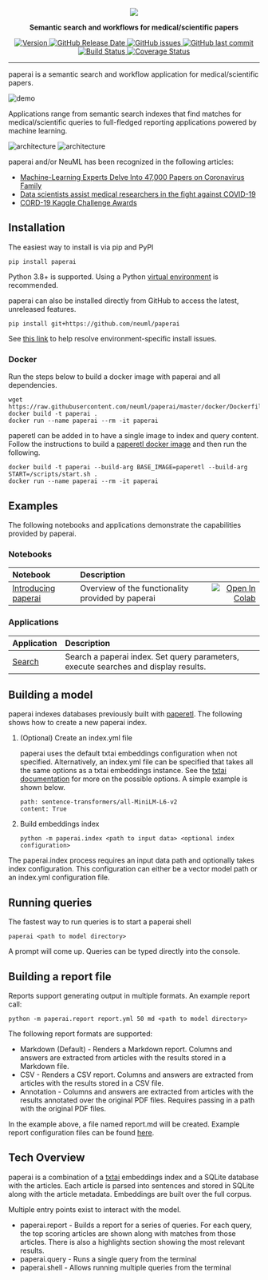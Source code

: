 <p align="center">
    <img src="https://raw.githubusercontent.com/neuml/paperai/master/logo.png"/>
</p>

<p align="center">
    <b>Semantic search and workflows for medical/scientific papers</b>
</p>

<p align="center">
    <a href="https://github.com/neuml/paperai/releases">
        <img src="https://img.shields.io/github/release/neuml/paperai.svg?style=flat&color=success" alt="Version"/>
    </a>
    <a href="https://github.com/neuml/paperai/releases">
        <img src="https://img.shields.io/github/release-date/neuml/paperai.svg?style=flat&color=blue" alt="GitHub Release Date"/>
    </a>
    <a href="https://github.com/neuml/paperai/issues">
        <img src="https://img.shields.io/github/issues/neuml/paperai.svg?style=flat&color=success" alt="GitHub issues"/>
    </a>
    <a href="https://github.com/neuml/paperai">
        <img src="https://img.shields.io/github/last-commit/neuml/paperai.svg?style=flat&color=blue" alt="GitHub last commit"/>
    </a>
    <a href="https://github.com/neuml/paperai/actions?query=workflow%3Abuild">
        <img src="https://github.com/neuml/paperai/workflows/build/badge.svg" alt="Build Status"/>
    </a>
    <a href="https://coveralls.io/github/neuml/paperai?branch=master">
        <img src="https://img.shields.io/coverallsCoverage/github/neuml/paperai" alt="Coverage Status">
    </a>
</p>

-------------------------------------------------------------------------------------------------------------------------------------------------------

paperai is a semantic search and workflow application for medical/scientific papers.

![demo](https://raw.githubusercontent.com/neuml/paperai/master/demo.png)

Applications range from semantic search indexes that find matches for medical/scientific queries to full-fledged reporting applications powered by machine learning.

![architecture](https://raw.githubusercontent.com/neuml/paperai/master/images/architecture.png#gh-light-mode-only)
![architecture](https://raw.githubusercontent.com/neuml/paperai/master/images/architecture-dark.png#gh-dark-mode-only)

paperai and/or NeuML has been recognized in the following articles:

- [Machine-Learning Experts Delve Into 47,000 Papers on Coronavirus Family](https://www.wsj.com/articles/machine-learning-experts-delve-into-47-000-papers-on-coronavirus-family-11586338201)
- [Data scientists assist medical researchers in the fight against COVID-19](https://cloud.google.com/blog/products/ai-machine-learning/how-kaggle-data-scientists-help-with-coronavirus)
- [CORD-19 Kaggle Challenge Awards](https://www.kaggle.com/allen-institute-for-ai/CORD-19-research-challenge/discussion/161447)

## Installation

The easiest way to install is via pip and PyPI

```
pip install paperai
```

Python 3.8+ is supported. Using a Python [virtual environment](https://docs.python.org/3/library/venv.html) is recommended.

paperai can also be installed directly from GitHub to access the latest, unreleased features.

```
pip install git+https://github.com/neuml/paperai
```

See [this link](https://neuml.github.io/txtai/install/#environment-specific-prerequisites) to help resolve environment-specific install issues.

### Docker

Run the steps below to build a docker image with paperai and all dependencies.

```
wget https://raw.githubusercontent.com/neuml/paperai/master/docker/Dockerfile
docker build -t paperai .
docker run --name paperai --rm -it paperai
```

paperetl can be added in to have a single image to index and query content. Follow the instructions to build a [paperetl docker image](https://github.com/neuml/paperetl#docker) and then run the following.

```
docker build -t paperai --build-arg BASE_IMAGE=paperetl --build-arg START=/scripts/start.sh .
docker run --name paperai --rm -it paperai
```

## Examples

The following notebooks and applications demonstrate the capabilities provided by paperai.

### Notebooks

| Notebook  | Description  |       |
|:----------|:-------------|------:|
| [Introducing paperai](https://github.com/neuml/paperai/blob/master/examples/01_Introducing_paperai.ipynb) | Overview of the functionality provided by paperai | [![Open In Colab](https://colab.research.google.com/assets/colab-badge.svg)](https://colab.research.google.com/github/neuml/paperai/blob/master/examples/01_Introducing_paperai.ipynb) |

### Applications

| Application  | Description  |
|:----------|:-------------|
| [Search](https://github.com/neuml/paperai/blob/master/examples/search.py) | Search a paperai index. Set query parameters, execute searches and display results. |

## Building a model

paperai indexes databases previously built with [paperetl](https://github.com/neuml/paperetl). The following shows how to create a new paperai index.

1. (Optional) Create an index.yml file

    paperai uses the default txtai embeddings configuration when not specified. Alternatively, an index.yml file can be specified that takes all the same options as a txtai embeddings instance. See the [txtai documentation](https://neuml.github.io/txtai/embeddings/configuration) for more on the possible options. A simple example is shown below.

    ```
    path: sentence-transformers/all-MiniLM-L6-v2
    content: True
    ```

2. Build embeddings index

    ```
    python -m paperai.index <path to input data> <optional index configuration>
    ```

The paperai.index process requires an input data path and optionally takes index configuration. This configuration can either be a vector model path or an index.yml configuration file.

## Running queries

The fastest way to run queries is to start a paperai shell

```
paperai <path to model directory>
```

A prompt will come up. Queries can be typed directly into the console.

## Building a report file

Reports support generating output in multiple formats. An example report call:

```
python -m paperai.report report.yml 50 md <path to model directory>
```

The following report formats are supported:

- Markdown (Default) - Renders a Markdown report. Columns and answers are extracted from articles with the results stored in a Markdown file.
- CSV - Renders a CSV report. Columns and answers are extracted from articles with the results stored in a CSV file.
- Annotation - Columns and answers are extracted from articles with the results annotated over the original PDF files. Requires passing in a path with the original PDF files.

In the example above, a file named report.md will be created. Example report configuration files can be found [here](https://github.com/neuml/cord19q/tree/master/tasks).

## Tech Overview

paperai is a combination of a [txtai](https://github.com/neuml/txtai) embeddings index and a SQLite database with the articles. Each article is parsed into sentences and stored in SQLite along with the article metadata. Embeddings are built over the full corpus.

Multiple entry points exist to interact with the model.

- paperai.report - Builds a report for a series of queries. For each query, the top scoring articles are shown along with matches from those articles. There is also a highlights section showing the most relevant results.
- paperai.query - Runs a single query from the terminal
- paperai.shell - Allows running multiple queries from the terminal
